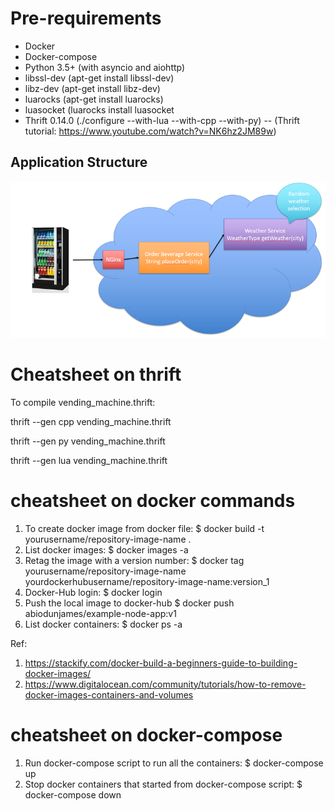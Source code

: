 # Pre-requirements

- Docker
- Docker-compose
- Python 3.5+ (with asyncio and aiohttp)
- libssl-dev (apt-get install libssl-dev)
- libz-dev (apt-get install libz-dev)
- luarocks (apt-get install luarocks)
- luasocket (luarocks install luasocket
- Thrift 0.14.0 (./configure --with-lua --with-cpp --with-py)
-- (Thrift tutorial: https://www.youtube.com/watch?v=NK6hz2JM89w)

## Application Structure

![Vending machine Architecture](vendingmachine.png)

# Cheatsheet on thrift 

To compile vending_machine.thrift:

thrift --gen cpp vending_machine.thrift

thrift --gen py vending_machine.thrift

thrift --gen lua vending_machine.thrift

# cheatsheet on docker commands

1. To create docker image from docker file:
$ docker build -t yourusername/repository-image-name .
2. List docker images:
$ docker images -a
3. Retag the image with a version number: 
$ docker tag yourusername/repository-image-name yourdockerhubusername/repository-image-name:version_1
4. Docker-Hub login:
$ docker login
5. Push the local image to docker-hub
$ docker push abiodunjames/example-node-app:v1 
6. List docker containers:
$ docker ps -a

Ref: 
1. https://stackify.com/docker-build-a-beginners-guide-to-building-docker-images/
2. https://www.digitalocean.com/community/tutorials/how-to-remove-docker-images-containers-and-volumes

# cheatsheet on docker-compose

1. Run docker-compose script to run all the containers:
$ docker-compose up
2. Stop docker containers that started from docker-compose script:
$ docker-compose down

